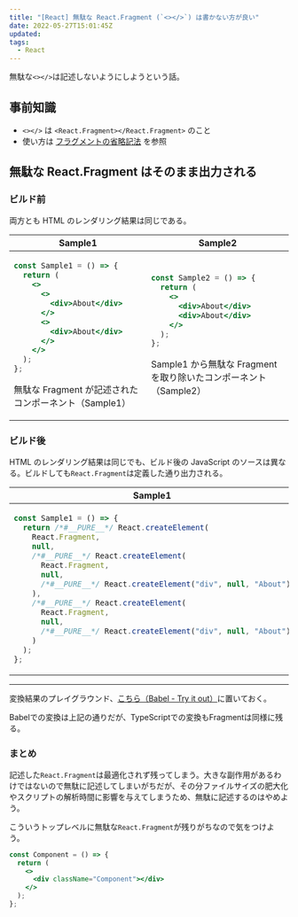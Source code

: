 ```yaml
---
title: "[React] 無駄な React.Fragment (`<></>`) は書かない方が良い"
date: 2022-05-27T15:01:45Z
updated:
tags:
  - React
---
```


無駄な`<></>`は記述しないようにしようという話。

## 事前知識

- `<></>` は `<React.Fragment></React.Fragment>` のこと
- 使い方は [フラグメントの省略記法](https://ja.reactjs.org/docs/fragments.html#short-syntax) を参照

## 無駄な React.Fragment はそのまま出力される

### ビルド前

両方とも HTML のレンダリング結果は同じである。

<table>
  <thead>
    <tr>
      <th>Sample1</th><th>Sample2</th>
    </tr>
  </thead>
  <tbody>
<tr>
<td>

```jsx
const Sample1 = () => {
  return (
    <>
      <>
        <div>About</div>
      </>
      <>
        <div>About</div>
      </>
    </>
  );
};
```

無駄な Fragment が記述されたコンポーネント（Sample1）

</td>
<td>

```jsx
const Sample2 = () => {
  return (
    <>
      <div>About</div>
      <div>About</div>
    </>
  );
};
```

Sample1 から無駄な Fragment を取り除いたコンポーネント（Sample2）

</td>
</tr>
</tbody>
</table>

### ビルド後

HTML のレンダリング結果は同じでも、ビルド後の JavaScript のソースは異なる。ビルドしても`React.Fragment`は定義した通り出力される。

<table>
  <thead>
    <tr>
      <th>Sample1</th><th>Sample2</th>
    </tr>
  </thead>
  <tbody>
<tr>
<td>

```js
const Sample1 = () => {
  return /*#__PURE__*/ React.createElement(
    React.Fragment,
    null,
    /*#__PURE__*/ React.createElement(
      React.Fragment,
      null,
      /*#__PURE__*/ React.createElement("div", null, "About")
    ),
    /*#__PURE__*/ React.createElement(
      React.Fragment,
      null,
      /*#__PURE__*/ React.createElement("div", null, "About")
    )
  );
};
```

</td>
<td>

```js
const Sample2 = () => {
  return /*#__PURE__*/ React.createElement(
    React.Fragment,
    null,
    /*#__PURE__*/ React.createElement("div", null, "About"),
    /*#__PURE__*/ React.createElement("div", null, "About")
  );
};
```

</td>
</tr>
</tbody>
</table>

---

変換結果のプレイグラウンド、[こちら（Babel - Try it out）](https://babeljs.io/repl#?browsers=&build=&builtIns=false&corejs=false&spec=false&loose=false&code_lz=MYewdgzgLgBAygQwLYAcA2BTAjDAvDACgEo8A-GAbwCgYYAnDKAVzrEJtpgB5SPPve_flwAmASwBupAIIAjEEyhcA9OKl9OKwUJ4bhamfMUqDe7su20tHIgG4qAX3tVQkWIlSYATHkIlc5NS0DMys7MKWmgZyCkqqkpFW0UZxpsIWNvZOVC7g0PDI6BgAzL7EZJQcISxsBBpcAEoYCMBQAHQAYnQIAOZIGGBQidzJsSYJZqIJMcbx6ulNLe1dvf2D2naO9kA&debug=false&forceAllTransforms=true&shippedProposals=false&circleciRepo=&evaluate=false&fileSize=false&timeTravel=false&sourceType=module&lineWrap=true&presets=react&prettier=true&targets=&version=7.18.3&externalPlugins=&assumptions=%7B%7D)に置いておく。

Babelでの変換は上記の通りだが、TypeScriptでの変換もFragmentは同様に残る。

### まとめ

記述した`React.Fragment`は最適化されず残ってしまう。大きな副作用があるわけではないので無駄に記述してしまいがちだが、その分ファイルサイズの肥大化やスクリプトの解析時間に影響を与えてしまうため、無駄に記述するのはやめよう。

こういうトップレベルに無駄な`React.Fragment`が残りがちなので気をつけよう。

```jsx
const Component = () => {
  return (
    <>
      <div className="Component"></div>
    </>
  );
};
```

